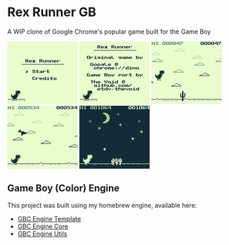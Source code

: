 # Rex Runner GB

A WIP clone of Google Chrome's popular game built for the Game Boy

![menu](./images/screenshot_01.png)
![credits](./images/screenshot_02.png)
![gameplay1](./images/screenshot_03.png)
![gameplay2](./images/screenshot_04.png)
![gameplay3](./images/screenshot_05.png)


## Game Boy (Color) Engine

This project was built using my homebrew engine, available here:

- [GBC Engine Template](https://github.com/etdv-thevoid/gbc-engine)
- [GBC Engine Core](https://github.com/etdv-thevoid/gbc-engine-core)
- [GBC Engine Utils](https://github.com/etdv-thevoid/gbc-engine-utils)
